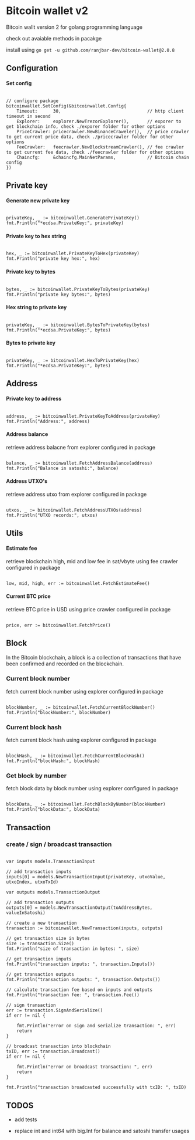 # Bitcoin wallet v2 

Bitcoin wallt version 2 for golang programming language 

check out avaiable methods in pacakge 

install using `go get -u github.com/ranjbar-dev/bitcoin-wallet@2.0.8`

## Configuration 

#### Set config 

```

// configure package 
bitcoinwallet.SetConfig(&bitcoinwallet.Config{
    Timeout:      30,                                 // http client timeout in second
    Explorer:     explorer.NewTrezorExplorer(),       // exporer to get blockchain info, check ./exporer folder for other options
    PriceCrawler: pricecrawler.NewBinanceCraweler(),  // price crawler to get current price data, check ./pricecrawler folder for other options
    FeeCrawler:   feecrawler.NewBlockstreamCrawler(), // fee crawler to get current fee data, check ./feecrawler folder for other options
    Chaincfg:     &chaincfg.MainNetParams,            // Bitcoin chain config
})

```

## Private key  

#### Generate new private key 

```

privateKey, _ := bitcoinwallet.GeneratePrivateKey()
fmt.Println("*ecdsa.PrivateKey:", privateKey)

```

#### Private key to hex string

```

hex, _ := bitcoinwallet.PrivateKeyToHex(privateKey)
fmt.Println("private key hex:", hex)

```

#### Private key to bytes 

```

bytes, _ := bitcoinwallet.PrivateKeyToBytes(privateKey)
fmt.Println("private key bytes:", bytes)

```

#### Hex string to private key 

```

privateKey, _ := bitcoinwallet.BytesToPrivateKey(bytes)
fmt.Println("*ecdsa.PrivateKey:", bytes)

```

#### Bytes to private key 

```

privateKey, _ := bitcoinwallet.HexToPrivateKey(hex)
fmt.Println("*ecdsa.PrivateKey:", bytes)

```

## Address   

#### Private key to address 

```

address, _ := bitcoinwallet.PrivateKeyToAddress(privateKey)
fmt.Println("Address:", address)

```

#### Address balance  

retrieve address balacne from explorer configured in package

```

balance, _ := bitcoinwallet.FetchAddressBalance(address)
fmt.Println("Balance in satoshi:", balance)

```


#### Address UTXO's

retrieve address utxo from explorer configured in package 

```

utxos, _ := bitcoinwallet.FetchAddressUTXOs(address)
fmt.Println("UTXO records:", utxos)

```

## Utils 

#### Estimate fee 

retrieve blockchain high, mid and low fee in sat/vbyte using fee crawler configured in package 

```

low, mid, high, err := bitcoinwallet.FetchEstimateFee()

```

#### Current BTC price 

retrieve BTC price in USD using price crawler configured in package 

```

price, err := bitcoinwallet.FetchPrice()

```


## Block 

In the Bitcoin blockchain, a block is a collection of transactions that have been confirmed and recorded on the blockchain.


### Current block number 

fetch current block number using explorer configured in package 

```

blockNumber, _ := bitcoinwallet.FetchCurrentBlockNumber()
fmt.Println("blockNumber:", blockNumber)

```

### Current block hash 

fetch current block hash using explorer configured in package 

```

blockHash, _ := bitcoinwallet.FetchCurrentBlockHash()
fmt.Println("blockHash:", blockHash)

```

### Get block by number 

fetch block data by block number using explorer configured in package 

```

blockData, _ := bitcoinwallet.FetchBlockByNumber(blockNumber)
fmt.Println("blockData:", blockData)

```


## Transaction 

### create / sign / broadcast transaction 

```

var inputs models.TransactionInput

// add transaction inputs
inputs[0] = models.NewTransactionInput(privateKey, utxoValue, utxoIndex, utxoTxId)

var outputs models.TransactionOutput

// add transaction outputs
outputs[0] = models.NewTransactionOutput(toAddressBytes, valueInSatoshi)

// create a new transaction
transaction := bitcoinwallet.NewTransaction(inputs, outputs)

// get transaction size in bytes
size := transaction.Size()
fmt.Println("size of transaction in bytes: ", size)

// get transaction inputs
fmt.Println("transaction inputs: ", transaction.Inputs())

// get transaction outputs
fmt.Println("transaction outputs: ", transaction.Outputs())

// calculate transaction fee based on inputs and outputs
fmt.Println("transaction fee: ", transaction.Fee())

// sign transaction
err := transaction.SignAndSerialize()
if err != nil {

    fmt.Println("error on sign and serialize transaction: ", err)
    return
}

// broadcast transaction into blockchain
txID, err := transaction.Broadcast()
if err != nil {

    fmt.Println("error on broadcast transaction: ", err)
    return
}

fmt.Println("transaction broadcasted successfully with txID: ", txID)

```

## TODOS 

- add tests 

- replace int and int64 with big.Int for balance and satoshi transfer usages 
